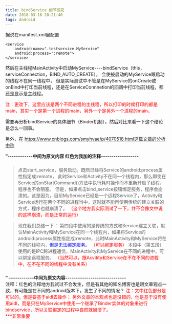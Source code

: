 ```yaml
---
title: bindService 细节研究
date: 2018-03-16 20:21:40
tags: Android
---
```


据说在manifest.xml里配置

```
<service
    android:name=".testservice.MyService"
    android:process=":remote">
</service>
```

然后在主线程MainActivity中启动MyService----bindService（this，serviceConnection，BIND_AUTO_CREATE），
会使被启动的MyService跟启动的线程不在同一线程中，
但是实际测试中不管是在MyService的onCreate或onBind中打印当前线程，还是在ServiceConnnetion的回调中打印当前线程，都还是显示是主线程。

<!--more-->

<font color=red>注：更改下，这里应该是两个不同进程的主线程，所以打印的时候打印的都是main，其实一个是第一个进程的main，另外一个是另外一个进程的main。</font>

需要再分析bindService的具体细节（Binder机制），然后对比来看一下这个结论是怎么一回事。

另外，在
https://www.cnblogs.com/smyhvae/p/4070518.html这篇文章的分析中称

**”------------中间为原文内容 红色为我加的注释------------------**
###  

> 点击start_service，服务启动。既然已经将Service的android:process属性指定成:remote，
此时Service和Activity不在同一个线程内，那么即使在Service的onStartCommand()方法中执行耗时操作而不重新开启子线程，程序也不会阻塞。
但是，如果点击bind_service按钮绑定服务，程序会崩溃的。这是因为，目前MyService已经是一个远程Service了，Activity和Service运行在两个不同的进程当中，这时就不能再使用传统的建立关联的方式，程序也就崩溃了。
<font color=red>（这个地方我实际测试了一下，并不会像文中说的这样崩溃，而是正常的运行）</font>

> 现在我们总结一下：
第四段中使用的是传统的方式和Service建立关联，默认MainActivity和MyService在同一个线程内，如果将Service的android:process属性指定成:remote，此时MainActivity和MyService将在不同的线程内，<font color=blue>但是无法绑定服务。</font>
<font color=red>（可以绑定服务）</font>
本段中（第五段）使用的是IPC跨进程通信，MainActivity和MyService在不同的进程中，可以绑定远程服务。
<font color=red>（当然可以，跟Acvitity和Service在不在不同的进程中，在不在不同的线程中没有关系）</font>
###  
**” ------------中间为原文内容-----------------------------** <br>
注释：红色的注释地方我试过不会发生，但是有其他的知名博客也是跟文章观点一致，有可能是在不同的android版本下，发生了不同的情况？
<font color=red>注：文中红色部分是可以的，但是要基于aidl去操作；
另外文章的本观点也是没错的，他是基于没有使用aidl，而是只在MyService中使用一个继承了Binder实体的对象来进行bindservice，所以关联绑定的过程中自然就崩溃了。<br>***非常重要</font>
